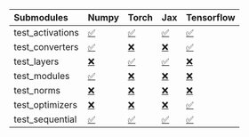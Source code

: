 | Submodules       | Numpy                                                                                                                           | Torch                                                                                                                           | Jax                                                                                                                             | Tensorflow                                                                                                                      |
|:-----------------|:--------------------------------------------------------------------------------------------------------------------------------|:--------------------------------------------------------------------------------------------------------------------------------|:--------------------------------------------------------------------------------------------------------------------------------|:--------------------------------------------------------------------------------------------------------------------------------|
| test_activations | <a href="https://github.com/unifyai/ivy/runs/8055908924?check_suite_focus=true" rel="noopener noreferrer" target="_blank">✅</a> | <a href="https://github.com/unifyai/ivy/runs/8055909213?check_suite_focus=true" rel="noopener noreferrer" target="_blank">✅</a> | <a href="https://github.com/unifyai/ivy/runs/8055909516?check_suite_focus=true" rel="noopener noreferrer" target="_blank">✅</a> | <a href="https://github.com/unifyai/ivy/runs/8055909827?check_suite_focus=true" rel="noopener noreferrer" target="_blank">✅</a> |
| test_converters  | <a href="https://github.com/unifyai/ivy/runs/8055908993?check_suite_focus=true" rel="noopener noreferrer" target="_blank">✅</a> | <a href="https://github.com/unifyai/ivy/runs/8055909234?check_suite_focus=true" rel="noopener noreferrer" target="_blank">❌</a> | <a href="https://github.com/unifyai/ivy/runs/8055909596?check_suite_focus=true" rel="noopener noreferrer" target="_blank">❌</a> | <a href="https://github.com/unifyai/ivy/runs/8055909864?check_suite_focus=true" rel="noopener noreferrer" target="_blank">✅</a> |
| test_layers      | <a href="https://github.com/unifyai/ivy/runs/8055909041?check_suite_focus=true" rel="noopener noreferrer" target="_blank">❌</a> | <a href="https://github.com/unifyai/ivy/runs/8055909264?check_suite_focus=true" rel="noopener noreferrer" target="_blank">✅</a> | <a href="https://github.com/unifyai/ivy/runs/8055909646?check_suite_focus=true" rel="noopener noreferrer" target="_blank">✅</a> | <a href="https://github.com/unifyai/ivy/runs/8055909895?check_suite_focus=true" rel="noopener noreferrer" target="_blank">❌</a> |
| test_modules     | <a href="https://github.com/unifyai/ivy/runs/8055909083?check_suite_focus=true" rel="noopener noreferrer" target="_blank">✅</a> | <a href="https://github.com/unifyai/ivy/runs/8055909287?check_suite_focus=true" rel="noopener noreferrer" target="_blank">❌</a> | <a href="https://github.com/unifyai/ivy/runs/8055909698?check_suite_focus=true" rel="noopener noreferrer" target="_blank">❌</a> | <a href="https://github.com/unifyai/ivy/runs/8055909946?check_suite_focus=true" rel="noopener noreferrer" target="_blank">❌</a> |
| test_norms       | <a href="https://github.com/unifyai/ivy/runs/8055909117?check_suite_focus=true" rel="noopener noreferrer" target="_blank">❌</a> | <a href="https://github.com/unifyai/ivy/runs/8055909346?check_suite_focus=true" rel="noopener noreferrer" target="_blank">❌</a> | <a href="https://github.com/unifyai/ivy/runs/8055909734?check_suite_focus=true" rel="noopener noreferrer" target="_blank">❌</a> | <a href="https://github.com/unifyai/ivy/runs/8055909989?check_suite_focus=true" rel="noopener noreferrer" target="_blank">❌</a> |
| test_optimizers  | <a href="https://github.com/unifyai/ivy/runs/8055909149?check_suite_focus=true" rel="noopener noreferrer" target="_blank">❌</a> | <a href="https://github.com/unifyai/ivy/runs/8055909402?check_suite_focus=true" rel="noopener noreferrer" target="_blank">❌</a> | <a href="https://github.com/unifyai/ivy/runs/8055909765?check_suite_focus=true" rel="noopener noreferrer" target="_blank">❌</a> | <a href="https://github.com/unifyai/ivy/runs/8055910035?check_suite_focus=true" rel="noopener noreferrer" target="_blank">✅</a> |
| test_sequential  | <a href="https://github.com/unifyai/ivy/runs/8055909180?check_suite_focus=true" rel="noopener noreferrer" target="_blank">✅</a> | <a href="https://github.com/unifyai/ivy/runs/8055909454?check_suite_focus=true" rel="noopener noreferrer" target="_blank">✅</a> | <a href="https://github.com/unifyai/ivy/runs/8055909799?check_suite_focus=true" rel="noopener noreferrer" target="_blank">✅</a> | <a href="https://github.com/unifyai/ivy/runs/8055910083?check_suite_focus=true" rel="noopener noreferrer" target="_blank">✅</a> |